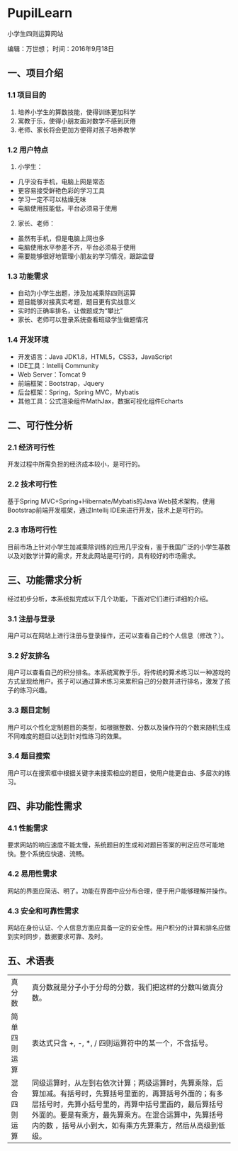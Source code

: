 # PupilLearn
小学生四则运算网站


编辑：万世想；
时间：2016年9月18日


## 一、项目介绍

### 1.1 项目目的

1. 培养小学生的算数技能，使得训练更加科学
2. 寓教于乐，使得小朋友面对数学不感到厌倦
3. 老师、家长将会更加方便得对孩子培养教学

### 1.2 用户特点
1. 小学生：
 * 几乎没有手机，电脑上网是常态
 * 更容易接受鲜艳色彩的学习工具
 * 学习一定不可以枯燥无味
 * 电脑使用技能低，平台必须易于使用

2. 家长、老师：
 * 虽然有手机，但是电脑上网也多
 * 电脑使用水平参差不齐，平台必须易于使用
 * 需要能够很好地管理小朋友的学习情况，跟踪监督

### 1.3 功能需求
 * 自动为小学生出题，涉及加减乘除四则运算
 * 题目能够对接真实考题，题目更有实战意义
 * 实时的正确率排名，让做题成为“攀比”
 * 家长、老师可以登录系统查看班级学生做题情况

### 1.4 开发环境
 * 开发语言：Java JDK1.8，HTML5，CSS3，JavaScript
 * IDE工具：Intellij Community
 * Web Server：Tomcat 9
 * 前端框架：Bootstrap，Jquery
 * 后台框架：Spring，Spring MVC，Mybatis
 * 其他工具：公式渲染组件MathJax，数据可视化组件Echarts
 
## 二、可行性分析

### 2.1 经济可行性
开发过程中所需负担的经济成本较小，是可行的。

### 2.2 技术可行性
基于Spring MVC+Spring+Hibernate/Mybatis的Java Web技术架构，使用Bootstrap前端开发框架，通过Intellij IDE来进行开发，技术上是可行的。

### 2.3 市场可行性
目前市场上针对小学生加减乘除训练的应用几乎没有，鉴于我国广泛的小学生基数以及对数学计算的需求，开发此网站是可行的，具有较好的市场需求。
 
## 三、功能需求分析

经过初步分析，本系统拟完成以下几个功能，下面对它们进行详细的介绍。

### 3.1 注册与登录
用户可以在网站上进行注册与登录操作，还可以查看自己的个人信息（修改？）。

### 3.2 好友排名
用户可以查看自己的积分排名。本系统寓教于乐，将传统的算术练习以一种游戏的方式呈现给用户。孩子可以通过算术练习来累积自己的分数并进行排名，激发了孩子的练习兴趣。

### 3.3 题目定制
用户可以个性化定制题目的类型，如根据整数、分数以及操作符的个数来随机生成不同难度的题目以达到针对性练习的效果。

### 3.4 题目搜索
用户可以在搜索框中根据关键字来搜索相应的题目，使用户能更自由、多层次的练习。

## 四、非功能性需求

### 4.1 性能需求
要求网站的响应速度不能太慢，系统题目的生成和对题目答案的判定应尽可能地快。整个系统应快速、流畅。

### 4.2 易用性需求
网站的界面应简洁、明了。功能在界面中应分布合理，便于用户能够理解并操作。

### 4.3 安全和可靠性需求
网站在身份认证、个人信息方面应具备一定的安全性。用户积分的计算和排名应做到实时同步，数据要求可靠、及时。


## 五、术语表

<table cellspacing=0>
<tr>
  <td>真分数</td>
  <td>真分数就是分子小于分母的分数，我们把这样的分数叫做真分数。</td>
</tr>
<tr>
  <td>简单四则运算</td>
  <td>表达式只含 +, -, *, / 四则运算符中的某一个，不含括号。</td>
</tr>
<tr>
  <td>混合四则运算</td>
  <td>同级运算时，从左到右依次计算；两级运算时，先算乘除，后算加减。有括号时，先算括号里面的，再算括号外面的；有多层括号时，先算小括号里的，再算中括号里面的，最后算括号外面的。要是有乘方，最先算乘方。在混合运算中，先算括号内的数 ，括号从小到大，如有乘方先算乘方，然后从高级到低级。</td>
</tr>
</table>

